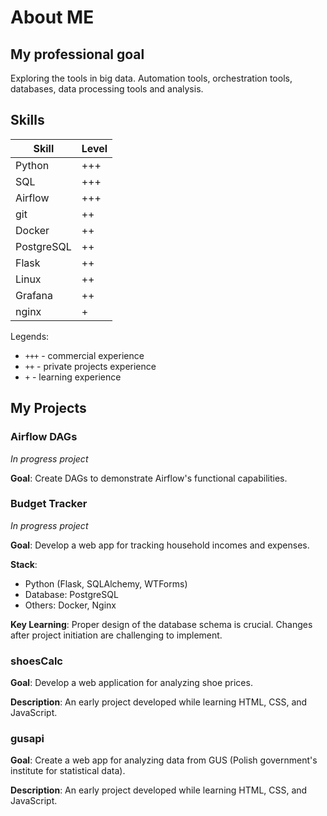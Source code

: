 # About ME

## My professional goal
Exploring the tools in big data. Automation tools, orchestration tools, databases, data processing tools and analysis.


## Skills
| Skill      | Level |
| ---------- | ----- |
| Python     | +++   |
| SQL        | +++   |
| Airflow    | +++   |
| git        | ++    |
| Docker     | ++    |
| PostgreSQL | ++    |
| Flask      | ++    |
| Linux      | ++    |
| Grafana    | ++    |
| nginx      | +     |


Legends:
- `+++` - commercial experience
- `++`  - private projects experience
- `+`   - learning experience


## My Projects

### Airflow DAGs
*In progress project*

**Goal**: Create DAGs to demonstrate Airflow's functional capabilities.

### Budget Tracker
*In progress project*

**Goal**: Develop a web app for tracking household incomes and expenses.

**Stack**:
- Python (Flask, SQLAlchemy, WTForms)
- Database: PostgreSQL
- Others: Docker, Nginx

**Key Learning**: Proper design of the database schema is crucial. Changes after project initiation are challenging to implement.

### shoesCalc
**Goal**: Develop a web application for analyzing shoe prices.

**Description**: An early project developed while learning HTML, CSS, and JavaScript.

### gusapi
**Goal**: Create a web app for analyzing data from GUS (Polish government's institute for statistical data).

**Description**: An early project developed while learning HTML, CSS, and JavaScript.

